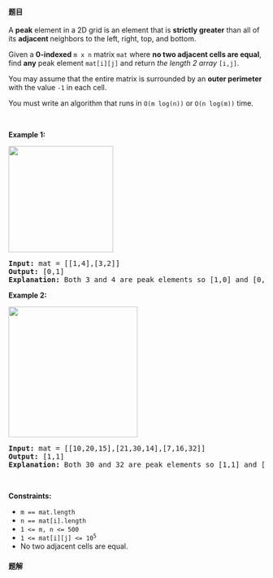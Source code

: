 #### 题目
<p>A <strong>peak</strong> element in a 2D grid is an element that is <strong>strictly greater</strong> than all of its <strong>adjacent </strong>neighbors to the left, right, top, and bottom.</p>

<p>Given a <strong>0-indexed</strong> <code>m x n</code> matrix <code>mat</code> where <strong>no two adjacent cells are equal</strong>, find <strong>any</strong> peak element <code>mat[i][j]</code> and return <em>the length 2 array </em><code>[i,j]</code>.</p>

<p>You may assume that the entire matrix is surrounded by an <strong>outer perimeter</strong> with the value <code>-1</code> in each cell.</p>

<p>You must write an algorithm that runs in <code>O(m log(n))</code> or <code>O(n log(m))</code> time.</p>

<p>&nbsp;</p>
<p><strong class="example">Example 1:</strong></p>

<p><img alt="" src="https://assets.leetcode.com/uploads/2021/06/08/1.png" style="width: 206px; height: 209px;" /></p>

<pre>
<strong>Input:</strong> mat = [[1,4],[3,2]]
<strong>Output:</strong> [0,1]
<strong>Explanation:</strong>&nbsp;Both 3 and 4 are peak elements so [1,0] and [0,1] are both acceptable answers.
</pre>

<p><strong class="example">Example 2:</strong></p>

<p><strong><img alt="" src="https://assets.leetcode.com/uploads/2021/06/07/3.png" style="width: 254px; height: 257px;" /></strong></p>

<pre>
<strong>Input:</strong> mat = [[10,20,15],[21,30,14],[7,16,32]]
<strong>Output:</strong> [1,1]
<strong>Explanation:</strong>&nbsp;Both 30 and 32 are peak elements so [1,1] and [2,2] are both acceptable answers.
</pre>

<p>&nbsp;</p>
<p><strong>Constraints:</strong></p>

<ul>
	<li><code>m == mat.length</code></li>
	<li><code>n == mat[i].length</code></li>
	<li><code>1 &lt;= m, n &lt;= 500</code></li>
	<li><code>1 &lt;= mat[i][j] &lt;= 10<sup>5</sup></code></li>
	<li>No two adjacent cells are equal.</li>
</ul>


 #### 题解